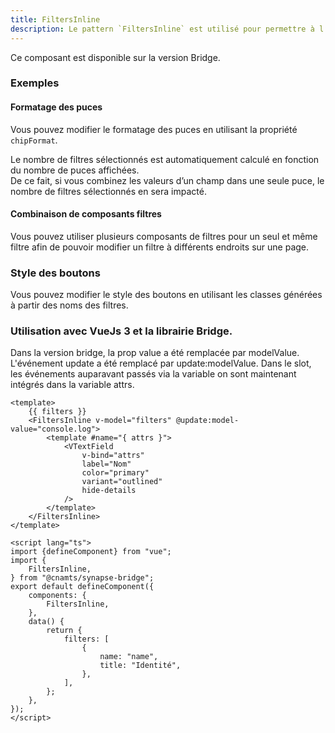 ```yaml
---
title: FiltersInline
description: Le pattern `FiltersInline` est utilisé pour permettre à l’utilisateur de sélectionner des filtres directement dans la page.
---
```


<doc-alert-bridge class="mb-8">

Ce composant est disponible sur la version Bridge.

</doc-alert-bridge>

<doc-tabs>

<doc-tab-item label="Utilisation">

<doc-example file="filters-inline/usage"></doc-example>

### Exemples

#### Formatage des puces

Vous pouvez modifier le formatage des puces en utilisant la propriété `chipFormat`.

<doc-alert type="info">

Le nombre de filtres sélectionnés est automatiquement calculé en fonction du nombre de puces affichées.<br>
De ce fait, si vous combinez les valeurs d’un champ dans une seule puce, le nombre de filtres sélectionnés en sera impacté.

</doc-alert>

<doc-example file="filters-inline/chip-format"></doc-example>

#### Combinaison de composants filtres

Vous pouvez utiliser plusieurs composants de filtres pour un seul et même filtre afin de pouvoir modifier un filtre à différents endroits sur une page.

<doc-example file="filters-inline/filter-combination"></doc-example>

</doc-tab-item>

<doc-tab-item label="API">
<doc-api name="filters-inline"></doc-api>
</doc-tab-item>

<doc-tab-item label="Personnalisation">

### Style des boutons

Vous pouvez modifier le style des boutons en utilisant les classes générées à partir des noms des filtres.

<doc-example file="filters-inline/custom-style"></doc-example>

</doc-tab-item>

<doc-tab-item label="Bridge">

### Utilisation avec VueJs 3 et la librairie Bridge.

Dans la version bridge, la prop value a été remplacée par modelValue. L'événement update a été remplacé par update:modelValue. Dans le slot, les événements auparavant passés via la variable on sont maintenant intégrés dans la variable attrs.

```vue
<template>
	{{ filters }}
	<FiltersInline v-model="filters" @update:model-value="console.log">
		<template #name="{ attrs }">
			<VTextField
				v-bind="attrs"
				label="Nom"
				color="primary"
				variant="outlined"
				hide-details
			/>
		</template>
	</FiltersInline>
</template>

<script lang="ts">
import {defineComponent} from "vue";
import {
	FiltersInline,
} from "@cnamts/synapse-bridge";
export default defineComponent({
	components: {
		FiltersInline,
	},
	data() {
		return {
			filters: [
				{
					name: "name",
					title: "Identité",
				},
			],
		};
	},
});
</script>
```
</doc-tab-item>

</doc-tabs>
